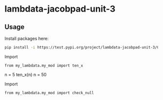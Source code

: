 # lambdata-jacobpad-unit-3

## Usage

Install packages here:
```sh
pip install -i https://test.pypi.org/project/lambdata-jacobpad-unit-3/0.0.1/
```

Import
```
from my_lambdata.my_mod import ten_x
```
n = 5
ten_x(n)
n = 50

Import
```
from my_lambdata.my_mod import check_null
```